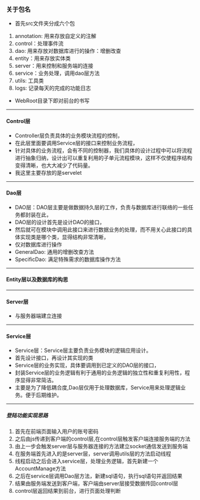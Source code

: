 ### 关于包名
- 首先src文件夹分成六个包
1. annotation: 用来存放自定义的注解
2. control：处理事件流
3. dao: 用来存放对数据库进行的操作：增删改查
4. entity：用来存放实体类
5. server：用来控制和服务端的连接
6. service：业务处理，调用dao层方法
7. utils: 工具类
8. logs: 记录每天的完成的功能日志

- WebRoot目录下即对前台的书写

---

#### Control层
- Controller层负责具体的业务模块流程的控制， 
- 在此层里面要调用Service层的接口来控制业务流程，
- 针对具体的业务流程，会有不同的控制器，我们具体的设计过程中可以将流程进行抽象归纳，设计出可以重复利用的子单元流程模块，这样不仅使程序结构变得清晰，也大大减少了代码量。
- 我这里主要存放的是servelet

---

#### Dao层
- DAO层：DAO层主要是做数据持久层的工作，负责与数据库进行联络的一些任务都封装在此， 
- DAO层的设计首先是设计DAO的接口，
- 然后就可在模块中调用此接口来进行数据业务的处理，而不用关心此接口的具体实现类是哪个类，显得结构非常清晰，
- 仅对数据库进行操作
- GeneralDao: 通用的增删改查方法
- SpecificDao: 满足特殊需求的数据库操作方法

---

#### Entity层以及数据库的构思


---

#### Server层
- 与服务器端建立连接

---

#### Service层
- Service层：Service层主要负责业务模块的逻辑应用设计。 
- 首先设计接口，再设计其实现的类
- Service层的业务实现，具体要调用到已定义的DAO层的接口，
- 封装Service层的业务逻辑有利于通用的业务逻辑的独立性和重复利用性，程序显得非常简洁。
- 主要是为了降低耦合度,Dao层仅用于处理数据库，Service用来处理逻辑业务。便于后期维护。

--------

##### 登陆功能实现思路
1. 首先在前端页面输入用户的账号密码
2. 之后由js传递到客户端的control层,在control层触发客户端连接服务端的方法
3. 由上一步会触发server层与服务器连接的方法建立socket通信发送到服务端
4. 在服务端首先进入的是server层，server调用utils层的方法启动线程
5. 线程启动之后会进入service层，处理业务逻辑，首先新建一个AccountManage方法
6. 之后在service层调用Dao层方法，新建sql语句，执行sql语句并返回结果
7. 结果由服务端发送到客户端，客户端由server层接受数据传回control层
8. control层返回结果到前台，进行页面处理判断